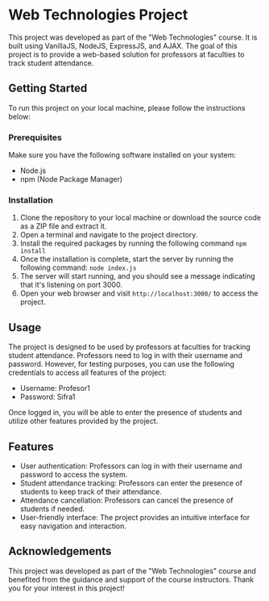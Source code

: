 # Web Technologies Project

This project was developed as part of the "Web Technologies" course. It is built using VanillaJS, NodeJS, ExpressJS, and AJAX.
The goal of this project is to provide a web-based solution for professors at faculties to track student attendance.

## Getting Started

To run this project on your local machine, please follow the instructions below:

### Prerequisites

Make sure you have the following software installed on your system:

- Node.js
- npm (Node Package Manager)

### Installation

1. Clone the repository to your local machine or download the source code as a ZIP file and extract it.
2. Open a terminal and navigate to the project directory.
3. Install the required packages by running the following command `npm install`
4. Once the installation is complete, start the server by running the following command: `node index.js`
5. The server will start running, and you should see a message indicating that it's listening on port 3000.
6. Open your web browser and visit `http://localhost:3000/` to access the project.

## Usage

The project is designed to be used by professors at faculties for tracking student attendance. Professors need to log in with their username and password. However, for testing purposes, you can use the following credentials to access all features of the project:

- Username: Profesor1
- Password: Sifra1

Once logged in, you will be able to enter the presence of students and utilize other features provided by the project.

## Features

- User authentication: Professors can log in with their username and password to access the system.
- Student attendance tracking: Professors can enter the presence of students to keep track of their attendance.
- Attendance cancellation: Professors can cancel the presence of students if needed.
- User-friendly interface: The project provides an intuitive interface for easy navigation and interaction.

## Acknowledgements

This project was developed as part of the "Web Technologies" course and benefited from the guidance and support of the course instructors.
Thank you for your interest in this project!
